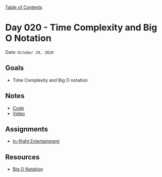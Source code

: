 [Table of Contents](../../README.md)

# Day 020 - Time Complexity and Big O Notation

Date: `October 29, 2020`

## Goals

- Time Complexity and Big O notation

## Notes

- [Code](./code)
- [Video](https://www.youtube.com/watch?v=uwtu6X3VVzA)

## Assignments

- [In-flight Entertainment](https://www.interviewcake.com/question/javascript/inflight-entertainment)

## Resources

- [Big O Notation](https://www.youtube.com/watch?v=v4cd1O4zkGw)
